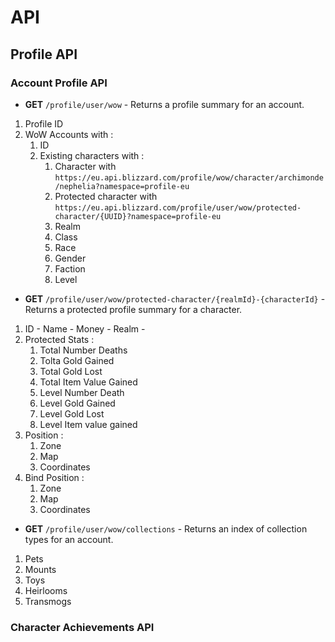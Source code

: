 # API 

## Profile API 

### Account Profile API 

- **GET** `/profile/user/wow` - Returns a profile summary for an account.
1. Profile ID 
2. WoW Accounts with : 
    1. ID
    2. Existing characters with :
        1. Character with `https://eu.api.blizzard.com/profile/wow/character/archimonde/nephelia?namespace=profile-eu`
        2. Protected character with `https://eu.api.blizzard.com/profile/user/wow/protected-character/{UUID}?namespace=profile-eu`
        3. Realm 
        4. Class 
        5. Race 
        6. Gender
        7. Faction
        8. Level



- **GET** `/profile/user/wow/protected-character/{realmId}-{characterId}` - Returns a protected profile summary for a character.
1. ID - Name - Money - Realm - 
2. Protected Stats : 
    1. Total Number Deaths
    2. Tolta Gold Gained
    3. Total Gold Lost
    4. Total Item Value Gained
    5. Level Number Death
    6. Level Gold Gained
    7. Level Gold Lost
    8. Level Item value gained
3. Position : 
    1. Zone 
    2. Map
    3. Coordinates
4. Bind Position :
    1. Zone 
    2. Map
    3. Coordinates


- **GET** `/profile/user/wow/collections` - Returns an index of collection types for an account.
1. Pets
2. Mounts
3. Toys
4. Heirlooms
5. Transmogs

### Character Achievements API 